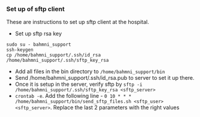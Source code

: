 ### Set up of sftp client

These are instructions to set up sftp client at the hospital. 

- Set up sftp rsa key
```
sudo su - bahmni_support
ssh-keygen
cp /home/bahmni_support/.ssh/id_rsa /home/bahmni_support/.ssh/sftp_key_rsa
```
- Add all files in the bin directory to ```/home/bahmni_support/bin```
- Send /home/bahmni_support/.ssh/id_rsa.pub to server to set it up there. 
- Once it is setup in the server, verify sftp by ```sftp -i /home/bahmni_support/.ssh/sftp_key_rsa <sftp_server>```
- ```crontab -e```. Add the following line - ```0 10 * * * /home/bahmni_support/bin/send_sftp_files.sh <sftp_user> <sftp_server>```. Replace the last 2 parameters with the right values